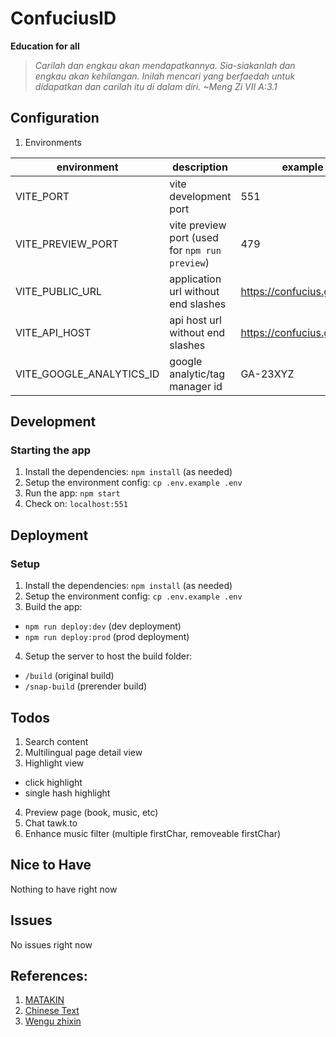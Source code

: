 # ConfuciusID

**Education for all**

> _Carilah dan engkau akan mendapatkannya. Sia-siakanlah dan engkau akan kehilangan._
> _Inilah mencari yang berfaedah untuk didapatkan dan carilah itu di dalam diri._
> _~Meng Zi VII A:3.1_

## Configuration
1. Environments

| environment | description | example |
|--|--|--|
| VITE_PORT | vite development port | 551 |
| VITE_PREVIEW_PORT | vite preview port (used for `npm run preview`) | 479 |
| VITE_PUBLIC_URL | application url without end slashes | https://confucius.github.io |
| VITE_API_HOST | api host url without end slashes | https://confucius.github.io |
| VITE_GOOGLE_ANALYTICS_ID | google analytic/tag manager id | GA-23XYZ |

## Development
### Starting the app
1. Install the dependencies: `npm install` (as needed)
2. Setup the environment config: `cp .env.example .env`
3. Run the app: `npm start`
4. Check on: `localhost:551`

## Deployment
### Setup
1. Install the dependencies: `npm install` (as needed)
2. Setup the environment config: `cp .env.example .env`
3. Build the app: 
- `npm run deploy:dev` (dev deployment)
- `npm run deploy:prod` (prod deployment)
4. Setup the server to host the build folder:
- `/build` (original build)
- `/snap-build` (prerender build)

## Todos
1. Search content
2. Multilingual page detail view
3. Highlight view
- click highlight
- single hash highlight
4. Preview page (book, music, etc)
5. Chat tawk.to
6. Enhance music filter (multiple firstChar, removeable firstChar)

## Nice to Have
Nothing to have right now

## Issues
No issues right now

## References:
1. [MATAKIN](https://matakin.or.id/)
2. [Chinese Text](https://ctext.org/)
3. [Wengu zhixin](http://wengu.tartarie.com/wg/wengu.php)
